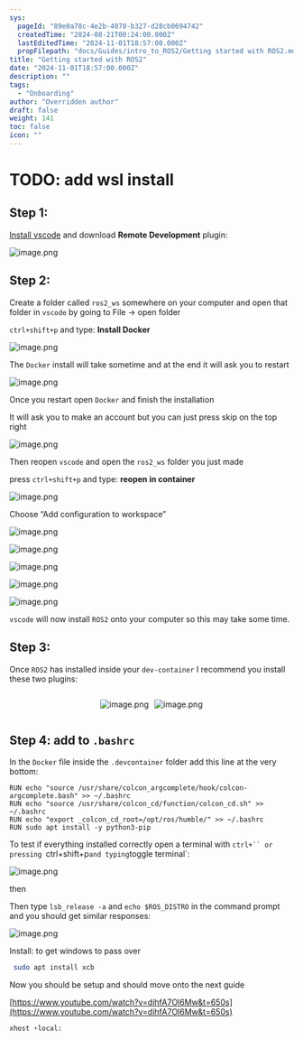 ```yaml
---
sys:
  pageId: "89e0a78c-4e2b-4070-b327-d28cb0694742"
  createdTime: "2024-08-21T00:24:00.000Z"
  lastEditedTime: "2024-11-01T18:57:00.000Z"
  propFilepath: "docs/Guides/intro_to_ROS2/Getting started with ROS2.md"
title: "Getting started with ROS2"
date: "2024-11-01T18:57:00.000Z"
description: ""
tags:
  - "Onboarding"
author: "Overridden author"
draft: false
weight: 141
toc: false
icon: ""
---
```


# TODO: add wsl install

## Step 1:

[Install vscode](https://code.visualstudio.com/download) and download **Remote Development** plugin:

![image.png](https://prod-files-secure.s3.us-west-2.amazonaws.com/d518164a-d88e-44d1-a4ee-3adb3bd8bce0/efb52993-1881-4a40-b95e-6f020334f022/image.png?X-Amz-Algorithm=AWS4-HMAC-SHA256&X-Amz-Content-Sha256=UNSIGNED-PAYLOAD&X-Amz-Credential=ASIAZI2LB466U5GLQNOZ%2F20250502%2Fus-west-2%2Fs3%2Faws4_request&X-Amz-Date=20250502T131957Z&X-Amz-Expires=3600&X-Amz-Security-Token=IQoJb3JpZ2luX2VjED0aCXVzLXdlc3QtMiJHMEUCIQDR4E%2B9CW%2BzVC6%2FvrCiSuEc%2BVS3cjLViX3pyZP20WZ1vAIgTZ2N5JlbdyHzOD7gy%2B9hcybxUaQdf9z55lA%2FJB05F8sqiAQI1f%2F%2F%2F%2F%2F%2F%2F%2F%2F%2FARAAGgw2Mzc0MjMxODM4MDUiDP%2F05ATC93bSO1Ay6SrcA1h4x9VKvCMCJMqbqB6ryfmLsCecB8iKVz15L4zPBgUhzcIV6cWJlmSFacQ6VPCJXicyQFklERXIHRsCYiwu%2BKb%2BC8K8zqVz%2BJ3NJi5lmqrLKn7fvQHvZvTfqTYg4XgE6GvtP2WAeooC5Cv%2BcuX4GQoPs4N1j00s3nxwqbzqqK08P%2FZEHlefWjfhS8i3gCJs2pc0NcfKNWap9adWrcnVJzFMSn2fH3YBBNWfpnQ%2FkZ58WjpIo1S06jOGqOz495uOqc3q7US5lsxkCTOK0cac7%2BDSKvf4h4DYxhKvB05RzHen6%2F%2BM8ItPXgC%2FoL%2FsQmjRIONb5fm7Fh1XrAk9SRoMFPFOJ62DfBSU6398RcaBWC7HvsS9JbnamuLmH1BGKNd70bwmdrHxhOgX8Tz0Ps4yJduppZeDh6ou2QbYZhfdnGHtjZi6iCYbXfDZ8iKA%2B%2BnL1K5%2BbG%2FY4vh4DIGSUbf%2Fq2fVq7a1FyhTIcOJZcNOHNbDSZCPplEUVaHGOmJ6zpCT23GHtFairTunesHyLD3u4jhkPsl92R0SuIdwyjfGSIa38U4oKjur%2BAD7i%2Flv8QgbuZRVIoOl4QxKG3Ccy6v%2Fgm0Yxgu8LrEvK%2BCSGFyeKaj%2FArTJQXjh06bJ7gpRMJPy0sAGOqUBeJWzYRys9qK902E8Sfu5KAOOtt%2FlQtHbnOw9rKdDsB%2Fd75Z61DCosv7BNBuZCopX650TdpzQLmLrhq6Tan6eR2jTB8sUdABZWtqOisEFHgyiix4M3UpL%2BAj8%2By56ngy7%2FdonIhAQPuIAEf2%2BbmIjFkHfzE9KPrUGFkYS%2FYx9yg3igT1KfHunEyI7hPMuADcuBS5iChE9z9gdQ09pdvYgnUiS4NfS&X-Amz-Signature=f044fb931d318a323c17b3cf6c8287e3d53f570fc3977943557f0361b0531a4d&X-Amz-SignedHeaders=host&x-id=GetObject)

## Step 2:

Create a folder called `ros2_ws` somewhere on your computer and open that folder in `vscode` by going to File → open folder 

`ctrl+shift+p` and type: **Install Docker**

![image.png](https://prod-files-secure.s3.us-west-2.amazonaws.com/d518164a-d88e-44d1-a4ee-3adb3bd8bce0/2269dc0e-1cd5-47ff-bceb-c04ad9b2eab0/image.png?X-Amz-Algorithm=AWS4-HMAC-SHA256&X-Amz-Content-Sha256=UNSIGNED-PAYLOAD&X-Amz-Credential=ASIAZI2LB466U5GLQNOZ%2F20250502%2Fus-west-2%2Fs3%2Faws4_request&X-Amz-Date=20250502T131957Z&X-Amz-Expires=3600&X-Amz-Security-Token=IQoJb3JpZ2luX2VjED0aCXVzLXdlc3QtMiJHMEUCIQDR4E%2B9CW%2BzVC6%2FvrCiSuEc%2BVS3cjLViX3pyZP20WZ1vAIgTZ2N5JlbdyHzOD7gy%2B9hcybxUaQdf9z55lA%2FJB05F8sqiAQI1f%2F%2F%2F%2F%2F%2F%2F%2F%2F%2FARAAGgw2Mzc0MjMxODM4MDUiDP%2F05ATC93bSO1Ay6SrcA1h4x9VKvCMCJMqbqB6ryfmLsCecB8iKVz15L4zPBgUhzcIV6cWJlmSFacQ6VPCJXicyQFklERXIHRsCYiwu%2BKb%2BC8K8zqVz%2BJ3NJi5lmqrLKn7fvQHvZvTfqTYg4XgE6GvtP2WAeooC5Cv%2BcuX4GQoPs4N1j00s3nxwqbzqqK08P%2FZEHlefWjfhS8i3gCJs2pc0NcfKNWap9adWrcnVJzFMSn2fH3YBBNWfpnQ%2FkZ58WjpIo1S06jOGqOz495uOqc3q7US5lsxkCTOK0cac7%2BDSKvf4h4DYxhKvB05RzHen6%2F%2BM8ItPXgC%2FoL%2FsQmjRIONb5fm7Fh1XrAk9SRoMFPFOJ62DfBSU6398RcaBWC7HvsS9JbnamuLmH1BGKNd70bwmdrHxhOgX8Tz0Ps4yJduppZeDh6ou2QbYZhfdnGHtjZi6iCYbXfDZ8iKA%2B%2BnL1K5%2BbG%2FY4vh4DIGSUbf%2Fq2fVq7a1FyhTIcOJZcNOHNbDSZCPplEUVaHGOmJ6zpCT23GHtFairTunesHyLD3u4jhkPsl92R0SuIdwyjfGSIa38U4oKjur%2BAD7i%2Flv8QgbuZRVIoOl4QxKG3Ccy6v%2Fgm0Yxgu8LrEvK%2BCSGFyeKaj%2FArTJQXjh06bJ7gpRMJPy0sAGOqUBeJWzYRys9qK902E8Sfu5KAOOtt%2FlQtHbnOw9rKdDsB%2Fd75Z61DCosv7BNBuZCopX650TdpzQLmLrhq6Tan6eR2jTB8sUdABZWtqOisEFHgyiix4M3UpL%2BAj8%2By56ngy7%2FdonIhAQPuIAEf2%2BbmIjFkHfzE9KPrUGFkYS%2FYx9yg3igT1KfHunEyI7hPMuADcuBS5iChE9z9gdQ09pdvYgnUiS4NfS&X-Amz-Signature=853ecda41048a57ddec8ef29a195b0eb440148ef3212af4c044133874f3cdf6f&X-Amz-SignedHeaders=host&x-id=GetObject)

The `Docker` install will take sometime and at the end it will ask you to restart

![image.png](https://prod-files-secure.s3.us-west-2.amazonaws.com/d518164a-d88e-44d1-a4ee-3adb3bd8bce0/ed233f78-be33-4b1f-b89c-9c346c0e961e/image.png?X-Amz-Algorithm=AWS4-HMAC-SHA256&X-Amz-Content-Sha256=UNSIGNED-PAYLOAD&X-Amz-Credential=ASIAZI2LB466U5GLQNOZ%2F20250502%2Fus-west-2%2Fs3%2Faws4_request&X-Amz-Date=20250502T131957Z&X-Amz-Expires=3600&X-Amz-Security-Token=IQoJb3JpZ2luX2VjED0aCXVzLXdlc3QtMiJHMEUCIQDR4E%2B9CW%2BzVC6%2FvrCiSuEc%2BVS3cjLViX3pyZP20WZ1vAIgTZ2N5JlbdyHzOD7gy%2B9hcybxUaQdf9z55lA%2FJB05F8sqiAQI1f%2F%2F%2F%2F%2F%2F%2F%2F%2F%2FARAAGgw2Mzc0MjMxODM4MDUiDP%2F05ATC93bSO1Ay6SrcA1h4x9VKvCMCJMqbqB6ryfmLsCecB8iKVz15L4zPBgUhzcIV6cWJlmSFacQ6VPCJXicyQFklERXIHRsCYiwu%2BKb%2BC8K8zqVz%2BJ3NJi5lmqrLKn7fvQHvZvTfqTYg4XgE6GvtP2WAeooC5Cv%2BcuX4GQoPs4N1j00s3nxwqbzqqK08P%2FZEHlefWjfhS8i3gCJs2pc0NcfKNWap9adWrcnVJzFMSn2fH3YBBNWfpnQ%2FkZ58WjpIo1S06jOGqOz495uOqc3q7US5lsxkCTOK0cac7%2BDSKvf4h4DYxhKvB05RzHen6%2F%2BM8ItPXgC%2FoL%2FsQmjRIONb5fm7Fh1XrAk9SRoMFPFOJ62DfBSU6398RcaBWC7HvsS9JbnamuLmH1BGKNd70bwmdrHxhOgX8Tz0Ps4yJduppZeDh6ou2QbYZhfdnGHtjZi6iCYbXfDZ8iKA%2B%2BnL1K5%2BbG%2FY4vh4DIGSUbf%2Fq2fVq7a1FyhTIcOJZcNOHNbDSZCPplEUVaHGOmJ6zpCT23GHtFairTunesHyLD3u4jhkPsl92R0SuIdwyjfGSIa38U4oKjur%2BAD7i%2Flv8QgbuZRVIoOl4QxKG3Ccy6v%2Fgm0Yxgu8LrEvK%2BCSGFyeKaj%2FArTJQXjh06bJ7gpRMJPy0sAGOqUBeJWzYRys9qK902E8Sfu5KAOOtt%2FlQtHbnOw9rKdDsB%2Fd75Z61DCosv7BNBuZCopX650TdpzQLmLrhq6Tan6eR2jTB8sUdABZWtqOisEFHgyiix4M3UpL%2BAj8%2By56ngy7%2FdonIhAQPuIAEf2%2BbmIjFkHfzE9KPrUGFkYS%2FYx9yg3igT1KfHunEyI7hPMuADcuBS5iChE9z9gdQ09pdvYgnUiS4NfS&X-Amz-Signature=e8eb274533ee245f222b00689b44be510ab55432ce84d963c596b10cbf891db8&X-Amz-SignedHeaders=host&x-id=GetObject)

Once you restart open `Docker` and finish the installation

It will ask you to make an account but you can just press skip on the top right

![image.png](https://prod-files-secure.s3.us-west-2.amazonaws.com/d518164a-d88e-44d1-a4ee-3adb3bd8bce0/21010ad9-1659-4fd9-9f59-9932a09b2a3d/image.png?X-Amz-Algorithm=AWS4-HMAC-SHA256&X-Amz-Content-Sha256=UNSIGNED-PAYLOAD&X-Amz-Credential=ASIAZI2LB466U5GLQNOZ%2F20250502%2Fus-west-2%2Fs3%2Faws4_request&X-Amz-Date=20250502T131957Z&X-Amz-Expires=3600&X-Amz-Security-Token=IQoJb3JpZ2luX2VjED0aCXVzLXdlc3QtMiJHMEUCIQDR4E%2B9CW%2BzVC6%2FvrCiSuEc%2BVS3cjLViX3pyZP20WZ1vAIgTZ2N5JlbdyHzOD7gy%2B9hcybxUaQdf9z55lA%2FJB05F8sqiAQI1f%2F%2F%2F%2F%2F%2F%2F%2F%2F%2FARAAGgw2Mzc0MjMxODM4MDUiDP%2F05ATC93bSO1Ay6SrcA1h4x9VKvCMCJMqbqB6ryfmLsCecB8iKVz15L4zPBgUhzcIV6cWJlmSFacQ6VPCJXicyQFklERXIHRsCYiwu%2BKb%2BC8K8zqVz%2BJ3NJi5lmqrLKn7fvQHvZvTfqTYg4XgE6GvtP2WAeooC5Cv%2BcuX4GQoPs4N1j00s3nxwqbzqqK08P%2FZEHlefWjfhS8i3gCJs2pc0NcfKNWap9adWrcnVJzFMSn2fH3YBBNWfpnQ%2FkZ58WjpIo1S06jOGqOz495uOqc3q7US5lsxkCTOK0cac7%2BDSKvf4h4DYxhKvB05RzHen6%2F%2BM8ItPXgC%2FoL%2FsQmjRIONb5fm7Fh1XrAk9SRoMFPFOJ62DfBSU6398RcaBWC7HvsS9JbnamuLmH1BGKNd70bwmdrHxhOgX8Tz0Ps4yJduppZeDh6ou2QbYZhfdnGHtjZi6iCYbXfDZ8iKA%2B%2BnL1K5%2BbG%2FY4vh4DIGSUbf%2Fq2fVq7a1FyhTIcOJZcNOHNbDSZCPplEUVaHGOmJ6zpCT23GHtFairTunesHyLD3u4jhkPsl92R0SuIdwyjfGSIa38U4oKjur%2BAD7i%2Flv8QgbuZRVIoOl4QxKG3Ccy6v%2Fgm0Yxgu8LrEvK%2BCSGFyeKaj%2FArTJQXjh06bJ7gpRMJPy0sAGOqUBeJWzYRys9qK902E8Sfu5KAOOtt%2FlQtHbnOw9rKdDsB%2Fd75Z61DCosv7BNBuZCopX650TdpzQLmLrhq6Tan6eR2jTB8sUdABZWtqOisEFHgyiix4M3UpL%2BAj8%2By56ngy7%2FdonIhAQPuIAEf2%2BbmIjFkHfzE9KPrUGFkYS%2FYx9yg3igT1KfHunEyI7hPMuADcuBS5iChE9z9gdQ09pdvYgnUiS4NfS&X-Amz-Signature=9e473ea577a894441270e343ed6fc8a47e7c1f145983aa5be1bdde733f7d0eb8&X-Amz-SignedHeaders=host&x-id=GetObject)

Then reopen `vscode` and open the `ros2_ws` folder you just made

press `ctrl+shift+p` and type: **reopen in container**

![image.png](https://prod-files-secure.s3.us-west-2.amazonaws.com/d518164a-d88e-44d1-a4ee-3adb3bd8bce0/4e93b8c2-41ad-488c-8095-c74205196118/image.png?X-Amz-Algorithm=AWS4-HMAC-SHA256&X-Amz-Content-Sha256=UNSIGNED-PAYLOAD&X-Amz-Credential=ASIAZI2LB466U5GLQNOZ%2F20250502%2Fus-west-2%2Fs3%2Faws4_request&X-Amz-Date=20250502T131957Z&X-Amz-Expires=3600&X-Amz-Security-Token=IQoJb3JpZ2luX2VjED0aCXVzLXdlc3QtMiJHMEUCIQDR4E%2B9CW%2BzVC6%2FvrCiSuEc%2BVS3cjLViX3pyZP20WZ1vAIgTZ2N5JlbdyHzOD7gy%2B9hcybxUaQdf9z55lA%2FJB05F8sqiAQI1f%2F%2F%2F%2F%2F%2F%2F%2F%2F%2FARAAGgw2Mzc0MjMxODM4MDUiDP%2F05ATC93bSO1Ay6SrcA1h4x9VKvCMCJMqbqB6ryfmLsCecB8iKVz15L4zPBgUhzcIV6cWJlmSFacQ6VPCJXicyQFklERXIHRsCYiwu%2BKb%2BC8K8zqVz%2BJ3NJi5lmqrLKn7fvQHvZvTfqTYg4XgE6GvtP2WAeooC5Cv%2BcuX4GQoPs4N1j00s3nxwqbzqqK08P%2FZEHlefWjfhS8i3gCJs2pc0NcfKNWap9adWrcnVJzFMSn2fH3YBBNWfpnQ%2FkZ58WjpIo1S06jOGqOz495uOqc3q7US5lsxkCTOK0cac7%2BDSKvf4h4DYxhKvB05RzHen6%2F%2BM8ItPXgC%2FoL%2FsQmjRIONb5fm7Fh1XrAk9SRoMFPFOJ62DfBSU6398RcaBWC7HvsS9JbnamuLmH1BGKNd70bwmdrHxhOgX8Tz0Ps4yJduppZeDh6ou2QbYZhfdnGHtjZi6iCYbXfDZ8iKA%2B%2BnL1K5%2BbG%2FY4vh4DIGSUbf%2Fq2fVq7a1FyhTIcOJZcNOHNbDSZCPplEUVaHGOmJ6zpCT23GHtFairTunesHyLD3u4jhkPsl92R0SuIdwyjfGSIa38U4oKjur%2BAD7i%2Flv8QgbuZRVIoOl4QxKG3Ccy6v%2Fgm0Yxgu8LrEvK%2BCSGFyeKaj%2FArTJQXjh06bJ7gpRMJPy0sAGOqUBeJWzYRys9qK902E8Sfu5KAOOtt%2FlQtHbnOw9rKdDsB%2Fd75Z61DCosv7BNBuZCopX650TdpzQLmLrhq6Tan6eR2jTB8sUdABZWtqOisEFHgyiix4M3UpL%2BAj8%2By56ngy7%2FdonIhAQPuIAEf2%2BbmIjFkHfzE9KPrUGFkYS%2FYx9yg3igT1KfHunEyI7hPMuADcuBS5iChE9z9gdQ09pdvYgnUiS4NfS&X-Amz-Signature=f1ccd0eae9e7599730ae7413aa8034b8fcced848d3ac7f6ab29cf0bdcad0f2c1&X-Amz-SignedHeaders=host&x-id=GetObject)

Choose “Add configuration to workspace”

![image.png](https://prod-files-secure.s3.us-west-2.amazonaws.com/d518164a-d88e-44d1-a4ee-3adb3bd8bce0/9560b282-5060-4989-ba37-97e7b2c22476/image.png?X-Amz-Algorithm=AWS4-HMAC-SHA256&X-Amz-Content-Sha256=UNSIGNED-PAYLOAD&X-Amz-Credential=ASIAZI2LB466U5GLQNOZ%2F20250502%2Fus-west-2%2Fs3%2Faws4_request&X-Amz-Date=20250502T131957Z&X-Amz-Expires=3600&X-Amz-Security-Token=IQoJb3JpZ2luX2VjED0aCXVzLXdlc3QtMiJHMEUCIQDR4E%2B9CW%2BzVC6%2FvrCiSuEc%2BVS3cjLViX3pyZP20WZ1vAIgTZ2N5JlbdyHzOD7gy%2B9hcybxUaQdf9z55lA%2FJB05F8sqiAQI1f%2F%2F%2F%2F%2F%2F%2F%2F%2F%2FARAAGgw2Mzc0MjMxODM4MDUiDP%2F05ATC93bSO1Ay6SrcA1h4x9VKvCMCJMqbqB6ryfmLsCecB8iKVz15L4zPBgUhzcIV6cWJlmSFacQ6VPCJXicyQFklERXIHRsCYiwu%2BKb%2BC8K8zqVz%2BJ3NJi5lmqrLKn7fvQHvZvTfqTYg4XgE6GvtP2WAeooC5Cv%2BcuX4GQoPs4N1j00s3nxwqbzqqK08P%2FZEHlefWjfhS8i3gCJs2pc0NcfKNWap9adWrcnVJzFMSn2fH3YBBNWfpnQ%2FkZ58WjpIo1S06jOGqOz495uOqc3q7US5lsxkCTOK0cac7%2BDSKvf4h4DYxhKvB05RzHen6%2F%2BM8ItPXgC%2FoL%2FsQmjRIONb5fm7Fh1XrAk9SRoMFPFOJ62DfBSU6398RcaBWC7HvsS9JbnamuLmH1BGKNd70bwmdrHxhOgX8Tz0Ps4yJduppZeDh6ou2QbYZhfdnGHtjZi6iCYbXfDZ8iKA%2B%2BnL1K5%2BbG%2FY4vh4DIGSUbf%2Fq2fVq7a1FyhTIcOJZcNOHNbDSZCPplEUVaHGOmJ6zpCT23GHtFairTunesHyLD3u4jhkPsl92R0SuIdwyjfGSIa38U4oKjur%2BAD7i%2Flv8QgbuZRVIoOl4QxKG3Ccy6v%2Fgm0Yxgu8LrEvK%2BCSGFyeKaj%2FArTJQXjh06bJ7gpRMJPy0sAGOqUBeJWzYRys9qK902E8Sfu5KAOOtt%2FlQtHbnOw9rKdDsB%2Fd75Z61DCosv7BNBuZCopX650TdpzQLmLrhq6Tan6eR2jTB8sUdABZWtqOisEFHgyiix4M3UpL%2BAj8%2By56ngy7%2FdonIhAQPuIAEf2%2BbmIjFkHfzE9KPrUGFkYS%2FYx9yg3igT1KfHunEyI7hPMuADcuBS5iChE9z9gdQ09pdvYgnUiS4NfS&X-Amz-Signature=652bcb7df6dd4ad9bb57a007212976d292b44ac4451e1d2588307055d9397ff6&X-Amz-SignedHeaders=host&x-id=GetObject)

![image.png](https://prod-files-secure.s3.us-west-2.amazonaws.com/d518164a-d88e-44d1-a4ee-3adb3bd8bce0/2ee63f81-886b-48e8-a553-dc6e5eac99e4/image.png?X-Amz-Algorithm=AWS4-HMAC-SHA256&X-Amz-Content-Sha256=UNSIGNED-PAYLOAD&X-Amz-Credential=ASIAZI2LB466U5GLQNOZ%2F20250502%2Fus-west-2%2Fs3%2Faws4_request&X-Amz-Date=20250502T131957Z&X-Amz-Expires=3600&X-Amz-Security-Token=IQoJb3JpZ2luX2VjED0aCXVzLXdlc3QtMiJHMEUCIQDR4E%2B9CW%2BzVC6%2FvrCiSuEc%2BVS3cjLViX3pyZP20WZ1vAIgTZ2N5JlbdyHzOD7gy%2B9hcybxUaQdf9z55lA%2FJB05F8sqiAQI1f%2F%2F%2F%2F%2F%2F%2F%2F%2F%2FARAAGgw2Mzc0MjMxODM4MDUiDP%2F05ATC93bSO1Ay6SrcA1h4x9VKvCMCJMqbqB6ryfmLsCecB8iKVz15L4zPBgUhzcIV6cWJlmSFacQ6VPCJXicyQFklERXIHRsCYiwu%2BKb%2BC8K8zqVz%2BJ3NJi5lmqrLKn7fvQHvZvTfqTYg4XgE6GvtP2WAeooC5Cv%2BcuX4GQoPs4N1j00s3nxwqbzqqK08P%2FZEHlefWjfhS8i3gCJs2pc0NcfKNWap9adWrcnVJzFMSn2fH3YBBNWfpnQ%2FkZ58WjpIo1S06jOGqOz495uOqc3q7US5lsxkCTOK0cac7%2BDSKvf4h4DYxhKvB05RzHen6%2F%2BM8ItPXgC%2FoL%2FsQmjRIONb5fm7Fh1XrAk9SRoMFPFOJ62DfBSU6398RcaBWC7HvsS9JbnamuLmH1BGKNd70bwmdrHxhOgX8Tz0Ps4yJduppZeDh6ou2QbYZhfdnGHtjZi6iCYbXfDZ8iKA%2B%2BnL1K5%2BbG%2FY4vh4DIGSUbf%2Fq2fVq7a1FyhTIcOJZcNOHNbDSZCPplEUVaHGOmJ6zpCT23GHtFairTunesHyLD3u4jhkPsl92R0SuIdwyjfGSIa38U4oKjur%2BAD7i%2Flv8QgbuZRVIoOl4QxKG3Ccy6v%2Fgm0Yxgu8LrEvK%2BCSGFyeKaj%2FArTJQXjh06bJ7gpRMJPy0sAGOqUBeJWzYRys9qK902E8Sfu5KAOOtt%2FlQtHbnOw9rKdDsB%2Fd75Z61DCosv7BNBuZCopX650TdpzQLmLrhq6Tan6eR2jTB8sUdABZWtqOisEFHgyiix4M3UpL%2BAj8%2By56ngy7%2FdonIhAQPuIAEf2%2BbmIjFkHfzE9KPrUGFkYS%2FYx9yg3igT1KfHunEyI7hPMuADcuBS5iChE9z9gdQ09pdvYgnUiS4NfS&X-Amz-Signature=381f064c4c1b1d304a291237a74111e0f6f9b2422c216a8f331bfa9f699b6515&X-Amz-SignedHeaders=host&x-id=GetObject)

![image.png](https://prod-files-secure.s3.us-west-2.amazonaws.com/d518164a-d88e-44d1-a4ee-3adb3bd8bce0/ae1580b2-b048-407e-aed9-b584224a7a04/image.png?X-Amz-Algorithm=AWS4-HMAC-SHA256&X-Amz-Content-Sha256=UNSIGNED-PAYLOAD&X-Amz-Credential=ASIAZI2LB466U5GLQNOZ%2F20250502%2Fus-west-2%2Fs3%2Faws4_request&X-Amz-Date=20250502T131957Z&X-Amz-Expires=3600&X-Amz-Security-Token=IQoJb3JpZ2luX2VjED0aCXVzLXdlc3QtMiJHMEUCIQDR4E%2B9CW%2BzVC6%2FvrCiSuEc%2BVS3cjLViX3pyZP20WZ1vAIgTZ2N5JlbdyHzOD7gy%2B9hcybxUaQdf9z55lA%2FJB05F8sqiAQI1f%2F%2F%2F%2F%2F%2F%2F%2F%2F%2FARAAGgw2Mzc0MjMxODM4MDUiDP%2F05ATC93bSO1Ay6SrcA1h4x9VKvCMCJMqbqB6ryfmLsCecB8iKVz15L4zPBgUhzcIV6cWJlmSFacQ6VPCJXicyQFklERXIHRsCYiwu%2BKb%2BC8K8zqVz%2BJ3NJi5lmqrLKn7fvQHvZvTfqTYg4XgE6GvtP2WAeooC5Cv%2BcuX4GQoPs4N1j00s3nxwqbzqqK08P%2FZEHlefWjfhS8i3gCJs2pc0NcfKNWap9adWrcnVJzFMSn2fH3YBBNWfpnQ%2FkZ58WjpIo1S06jOGqOz495uOqc3q7US5lsxkCTOK0cac7%2BDSKvf4h4DYxhKvB05RzHen6%2F%2BM8ItPXgC%2FoL%2FsQmjRIONb5fm7Fh1XrAk9SRoMFPFOJ62DfBSU6398RcaBWC7HvsS9JbnamuLmH1BGKNd70bwmdrHxhOgX8Tz0Ps4yJduppZeDh6ou2QbYZhfdnGHtjZi6iCYbXfDZ8iKA%2B%2BnL1K5%2BbG%2FY4vh4DIGSUbf%2Fq2fVq7a1FyhTIcOJZcNOHNbDSZCPplEUVaHGOmJ6zpCT23GHtFairTunesHyLD3u4jhkPsl92R0SuIdwyjfGSIa38U4oKjur%2BAD7i%2Flv8QgbuZRVIoOl4QxKG3Ccy6v%2Fgm0Yxgu8LrEvK%2BCSGFyeKaj%2FArTJQXjh06bJ7gpRMJPy0sAGOqUBeJWzYRys9qK902E8Sfu5KAOOtt%2FlQtHbnOw9rKdDsB%2Fd75Z61DCosv7BNBuZCopX650TdpzQLmLrhq6Tan6eR2jTB8sUdABZWtqOisEFHgyiix4M3UpL%2BAj8%2By56ngy7%2FdonIhAQPuIAEf2%2BbmIjFkHfzE9KPrUGFkYS%2FYx9yg3igT1KfHunEyI7hPMuADcuBS5iChE9z9gdQ09pdvYgnUiS4NfS&X-Amz-Signature=333ef9dda9a77a37b1cbe2a49927ecf6d8963146f12a28581be06614ab0ead88&X-Amz-SignedHeaders=host&x-id=GetObject)

![image.png](https://prod-files-secure.s3.us-west-2.amazonaws.com/d518164a-d88e-44d1-a4ee-3adb3bd8bce0/53255b28-f75e-430f-b9e3-c0ac8577e42b/image.png?X-Amz-Algorithm=AWS4-HMAC-SHA256&X-Amz-Content-Sha256=UNSIGNED-PAYLOAD&X-Amz-Credential=ASIAZI2LB466U5GLQNOZ%2F20250502%2Fus-west-2%2Fs3%2Faws4_request&X-Amz-Date=20250502T131957Z&X-Amz-Expires=3600&X-Amz-Security-Token=IQoJb3JpZ2luX2VjED0aCXVzLXdlc3QtMiJHMEUCIQDR4E%2B9CW%2BzVC6%2FvrCiSuEc%2BVS3cjLViX3pyZP20WZ1vAIgTZ2N5JlbdyHzOD7gy%2B9hcybxUaQdf9z55lA%2FJB05F8sqiAQI1f%2F%2F%2F%2F%2F%2F%2F%2F%2F%2FARAAGgw2Mzc0MjMxODM4MDUiDP%2F05ATC93bSO1Ay6SrcA1h4x9VKvCMCJMqbqB6ryfmLsCecB8iKVz15L4zPBgUhzcIV6cWJlmSFacQ6VPCJXicyQFklERXIHRsCYiwu%2BKb%2BC8K8zqVz%2BJ3NJi5lmqrLKn7fvQHvZvTfqTYg4XgE6GvtP2WAeooC5Cv%2BcuX4GQoPs4N1j00s3nxwqbzqqK08P%2FZEHlefWjfhS8i3gCJs2pc0NcfKNWap9adWrcnVJzFMSn2fH3YBBNWfpnQ%2FkZ58WjpIo1S06jOGqOz495uOqc3q7US5lsxkCTOK0cac7%2BDSKvf4h4DYxhKvB05RzHen6%2F%2BM8ItPXgC%2FoL%2FsQmjRIONb5fm7Fh1XrAk9SRoMFPFOJ62DfBSU6398RcaBWC7HvsS9JbnamuLmH1BGKNd70bwmdrHxhOgX8Tz0Ps4yJduppZeDh6ou2QbYZhfdnGHtjZi6iCYbXfDZ8iKA%2B%2BnL1K5%2BbG%2FY4vh4DIGSUbf%2Fq2fVq7a1FyhTIcOJZcNOHNbDSZCPplEUVaHGOmJ6zpCT23GHtFairTunesHyLD3u4jhkPsl92R0SuIdwyjfGSIa38U4oKjur%2BAD7i%2Flv8QgbuZRVIoOl4QxKG3Ccy6v%2Fgm0Yxgu8LrEvK%2BCSGFyeKaj%2FArTJQXjh06bJ7gpRMJPy0sAGOqUBeJWzYRys9qK902E8Sfu5KAOOtt%2FlQtHbnOw9rKdDsB%2Fd75Z61DCosv7BNBuZCopX650TdpzQLmLrhq6Tan6eR2jTB8sUdABZWtqOisEFHgyiix4M3UpL%2BAj8%2By56ngy7%2FdonIhAQPuIAEf2%2BbmIjFkHfzE9KPrUGFkYS%2FYx9yg3igT1KfHunEyI7hPMuADcuBS5iChE9z9gdQ09pdvYgnUiS4NfS&X-Amz-Signature=c5a9448f17c10b21112a359285745481f3162c9c2d086b7a4fdac9474555f446&X-Amz-SignedHeaders=host&x-id=GetObject)

![image.png](https://prod-files-secure.s3.us-west-2.amazonaws.com/d518164a-d88e-44d1-a4ee-3adb3bd8bce0/7c562767-5af9-4ffb-97d1-327bcdf4ee00/image.png?X-Amz-Algorithm=AWS4-HMAC-SHA256&X-Amz-Content-Sha256=UNSIGNED-PAYLOAD&X-Amz-Credential=ASIAZI2LB466U5GLQNOZ%2F20250502%2Fus-west-2%2Fs3%2Faws4_request&X-Amz-Date=20250502T131957Z&X-Amz-Expires=3600&X-Amz-Security-Token=IQoJb3JpZ2luX2VjED0aCXVzLXdlc3QtMiJHMEUCIQDR4E%2B9CW%2BzVC6%2FvrCiSuEc%2BVS3cjLViX3pyZP20WZ1vAIgTZ2N5JlbdyHzOD7gy%2B9hcybxUaQdf9z55lA%2FJB05F8sqiAQI1f%2F%2F%2F%2F%2F%2F%2F%2F%2F%2FARAAGgw2Mzc0MjMxODM4MDUiDP%2F05ATC93bSO1Ay6SrcA1h4x9VKvCMCJMqbqB6ryfmLsCecB8iKVz15L4zPBgUhzcIV6cWJlmSFacQ6VPCJXicyQFklERXIHRsCYiwu%2BKb%2BC8K8zqVz%2BJ3NJi5lmqrLKn7fvQHvZvTfqTYg4XgE6GvtP2WAeooC5Cv%2BcuX4GQoPs4N1j00s3nxwqbzqqK08P%2FZEHlefWjfhS8i3gCJs2pc0NcfKNWap9adWrcnVJzFMSn2fH3YBBNWfpnQ%2FkZ58WjpIo1S06jOGqOz495uOqc3q7US5lsxkCTOK0cac7%2BDSKvf4h4DYxhKvB05RzHen6%2F%2BM8ItPXgC%2FoL%2FsQmjRIONb5fm7Fh1XrAk9SRoMFPFOJ62DfBSU6398RcaBWC7HvsS9JbnamuLmH1BGKNd70bwmdrHxhOgX8Tz0Ps4yJduppZeDh6ou2QbYZhfdnGHtjZi6iCYbXfDZ8iKA%2B%2BnL1K5%2BbG%2FY4vh4DIGSUbf%2Fq2fVq7a1FyhTIcOJZcNOHNbDSZCPplEUVaHGOmJ6zpCT23GHtFairTunesHyLD3u4jhkPsl92R0SuIdwyjfGSIa38U4oKjur%2BAD7i%2Flv8QgbuZRVIoOl4QxKG3Ccy6v%2Fgm0Yxgu8LrEvK%2BCSGFyeKaj%2FArTJQXjh06bJ7gpRMJPy0sAGOqUBeJWzYRys9qK902E8Sfu5KAOOtt%2FlQtHbnOw9rKdDsB%2Fd75Z61DCosv7BNBuZCopX650TdpzQLmLrhq6Tan6eR2jTB8sUdABZWtqOisEFHgyiix4M3UpL%2BAj8%2By56ngy7%2FdonIhAQPuIAEf2%2BbmIjFkHfzE9KPrUGFkYS%2FYx9yg3igT1KfHunEyI7hPMuADcuBS5iChE9z9gdQ09pdvYgnUiS4NfS&X-Amz-Signature=ac023aea9a117f4ae2b355c3ce5a74e93c99539a68cbfb36469dc2588e3500f8&X-Amz-SignedHeaders=host&x-id=GetObject)

`vscode` will now install `ROS2` onto your computer so this may take some time.

## Step 3:

Once `ROS2` has installed inside your `dev-container` I recommend you install these two plugins:

<div style="display: flex;flex-direction: row; column-gap:10px; max-width: 630px;justify-content: center;">
<div>

![image.png](https://prod-files-secure.s3.us-west-2.amazonaws.com/d518164a-d88e-44d1-a4ee-3adb3bd8bce0/3fc3d550-5a54-4ba1-ba6b-faa01cdb7369/image.png?X-Amz-Algorithm=AWS4-HMAC-SHA256&X-Amz-Content-Sha256=UNSIGNED-PAYLOAD&X-Amz-Credential=ASIAZI2LB466ZR4HJNFV%2F20250502%2Fus-west-2%2Fs3%2Faws4_request&X-Amz-Date=20250502T132008Z&X-Amz-Expires=3600&X-Amz-Security-Token=IQoJb3JpZ2luX2VjED0aCXVzLXdlc3QtMiJGMEQCIFsQODIfEjVFRYkaqm0NmaWv8BT46S5jNT0dfnBe2z03AiBHAD%2FOFOdh720kkInSmIwlLtChAnPxPzx14vcy%2BnN4dCqIBAjV%2F%2F%2F%2F%2F%2F%2F%2F%2F%2F8BEAAaDDYzNzQyMzE4MzgwNSIM3DBfv11RC6O32C9AKtwDyQD%2FLMRLsHDZ9yNJ4xRlnY2u59xBt7U6sgRitOHWe5MsWgYM5o71Km1ACBHFKeTXJJSbxe8OCFPXfZsUV3pP8YBiToE1uuMM2RuuOJ94jcNjTFm2JIWbzuHZ5U3schUa6ZjfStrenJ1r7NY%2F46lJK9WPdw%2BmZj%2BYTgR%2Frti1VQViGXNJM75FMSecwW8SBgZs%2FpUhDVdZkjTKI9MOnPEffMztH5Q%2BNdso0ysatHQkP5sAQx9uotfgAayfsNxwqBT%2BqLUxaGVeglfOgzs0vAcU1fTyb%2Fyxfh62EvMIGlw%2Bsfx%2BEZQTViXBgJqsxfPX6OtXXcVMvOjCAFnkDe2x0jf%2FmdnlVQ2v2s8kyoIbaRUCOGEqSsVvYlVWp2lS3X0%2FOmrFMN%2FbQjgMN5AOUhc6mD7TsL4pAlIfqPGkxxXUa7ntLgFiM%2B6zNtDzAHw3kHpUIbopkAHhCDvhtUO7LWBHsHPs5F4kEZTGi2qJrtU7LOPyZyuAxImTcFAW3OxtQzwR%2BZSyVVIAQh6vcDLixfIpgkKBRA2lssbGF7%2BgMEjlq1ybYy%2BBLb8zPnwS7udIi9Vne%2FvzPaTsF2YDppYw4OyEf9SMyii03k0Iw6fOKvpSefuEL%2BAkl1iPgVljiw0F9XswkvLSwAY6pgFSsugEFk4rBp%2FwU9lNMbMtCOdyvtVu2hnAP4ZMo%2FXXSVrRU%2Fpyt314%2FTjHUZ64cRI3T%2FIBl6gh20SRqC4M7nPjln0jso0l9CcKQ%2BdU3xaD7aJTCd8XP6V%2FYKlIUFpv%2FJd3bfAnLg4IGAwiX0Khh%2BN9YJeX0xtunhfqKWUamzDJiMrTN1HKX9OIu8UsJ5Sg77Y2IpyvpZDH%2FSNDWCNhefBnlwWizGh6&X-Amz-Signature=74a4feb8c2f68ee9d21365dc417244d2820a3d85f482aa281910b1d319f470cc&X-Amz-SignedHeaders=host&x-id=GetObject)

</div>
<div>

![image.png](https://prod-files-secure.s3.us-west-2.amazonaws.com/d518164a-d88e-44d1-a4ee-3adb3bd8bce0/d994cc66-13c2-4093-a5a3-f84cf4601a82/image.png?X-Amz-Algorithm=AWS4-HMAC-SHA256&X-Amz-Content-Sha256=UNSIGNED-PAYLOAD&X-Amz-Credential=ASIAZI2LB4667ZKFKKBO%2F20250502%2Fus-west-2%2Fs3%2Faws4_request&X-Amz-Date=20250502T132008Z&X-Amz-Expires=3600&X-Amz-Security-Token=IQoJb3JpZ2luX2VjED0aCXVzLXdlc3QtMiJGMEQCIDbBDTtnzVXc8iEoAe9oGQSqx6Mn8fMP2CbUciI5bbamAiBJyS9yQU5tIO19Ko8%2FV1YslE%2FOBbPSle1fZZ9Umw%2FxMyqIBAjV%2F%2F%2F%2F%2F%2F%2F%2F%2F%2F8BEAAaDDYzNzQyMzE4MzgwNSIMTqmE4MDGVLm9ijHoKtwDwRIfM9S%2FHQ4vw3%2FVGqw6qSEIDLNYDXC3mxTUU0l3ww0AU6aqRFcjocKohd6ALA6ORmb3eBIGBzKkBL2LAaiVvlMNByDr6IJzraChf%2Fc0I1I6SVrJta7ZWzMEVpaiavJ%2BgRRXOcJ%2BH2OUPnhiuWgw0378uV8ubtEBaKXJAWazJw4mMGZoCRerreO6PFeIhzMWb9tL6XNavSlyET5ayy0rOtxIckHrSW6FApt%2BEokGik%2Fy0L3tZTmqntXPoZGkS8wfvjdVrIKIG%2BItCSoXiYWh36PSFyh1wUqkcfm2L%2F3FE%2FwziWHetwFTfZHdTxlhCLCkGL0oM8ze50dvnp70pppVTMK2WaTsoTVwS7e0RMeZWeldVNbt0S6AN9sd%2BNHC6tJ8o7OyZscjIPieyY%2BOlZ9HqGZlH1WocnHccEz%2FtZxVbPWcbCibJAwNhOVHQOMbdgfzxXxjUNdPTiG4WwJ%2B1LiTYkjeGDPbeTL24Tw19vFpH47TKACh7%2F7PlocMWMDyAUI9vKdT6aEfR%2FQRaF18aTiaeS5Qy%2FWXf3Jq6T0%2FBx82rv%2Fca2%2BqUanzsK5XZOoMX5GYd5jsCib6w2Ial4dZBdXZYohzPpMdCVqq1Au2ylAXqr5ADXosAHWIBaHbT%2FUwq%2FLSwAY6pgHfuq3oW7rV%2FoKR0ypwjXa518zg7fJZPh2%2B5t8JVIXtFVwM4WWUp1Jf0fxzAdIK9Fy%2Fgk8wUVZdkeUx%2B161eIVuQmSUeAo01gQnPks6DtD33MUGkzeT2r%2FiR6dwdHxuj8vOWOefaoKrpmA%2FhTJoK6lqS7ocx67SDuy7J%2FFIMxp73y3N5nSB7C0MYHAowa50SUk5LsHovPQr7%2FSo1PQDSaoNes7QO10v&X-Amz-Signature=f9e298e8966356ac6aff460048d317d06d97d4c271c58b0d55990d2ba867bf3f&X-Amz-SignedHeaders=host&x-id=GetObject)

</div>
</div>

## Step 4: add to `.bashrc`

In the `Docker` file inside the `.devcontainer` folder add this line at the very bottom: 

```docker
RUN echo "source /usr/share/colcon_argcomplete/hook/colcon-argcomplete.bash" >> ~/.bashrc
RUN echo "source /usr/share/colcon_cd/function/colcon_cd.sh" >> ~/.bashrc
RUN echo "export _colcon_cd_root=/opt/ros/humble/" >> ~/.bashrc
RUN sudo apt install -y python3-pip 
```

To test if everything installed correctly open a terminal with `ctrl+`` or pressing `ctrl+shift+p` and typing `toggle terminal`:

![image.png](https://prod-files-secure.s3.us-west-2.amazonaws.com/d518164a-d88e-44d1-a4ee-3adb3bd8bce0/6a4943d8-b04e-4c02-9a58-775f3384d1a5/image.png?X-Amz-Algorithm=AWS4-HMAC-SHA256&X-Amz-Content-Sha256=UNSIGNED-PAYLOAD&X-Amz-Credential=ASIAZI2LB466U5GLQNOZ%2F20250502%2Fus-west-2%2Fs3%2Faws4_request&X-Amz-Date=20250502T131957Z&X-Amz-Expires=3600&X-Amz-Security-Token=IQoJb3JpZ2luX2VjED0aCXVzLXdlc3QtMiJHMEUCIQDR4E%2B9CW%2BzVC6%2FvrCiSuEc%2BVS3cjLViX3pyZP20WZ1vAIgTZ2N5JlbdyHzOD7gy%2B9hcybxUaQdf9z55lA%2FJB05F8sqiAQI1f%2F%2F%2F%2F%2F%2F%2F%2F%2F%2FARAAGgw2Mzc0MjMxODM4MDUiDP%2F05ATC93bSO1Ay6SrcA1h4x9VKvCMCJMqbqB6ryfmLsCecB8iKVz15L4zPBgUhzcIV6cWJlmSFacQ6VPCJXicyQFklERXIHRsCYiwu%2BKb%2BC8K8zqVz%2BJ3NJi5lmqrLKn7fvQHvZvTfqTYg4XgE6GvtP2WAeooC5Cv%2BcuX4GQoPs4N1j00s3nxwqbzqqK08P%2FZEHlefWjfhS8i3gCJs2pc0NcfKNWap9adWrcnVJzFMSn2fH3YBBNWfpnQ%2FkZ58WjpIo1S06jOGqOz495uOqc3q7US5lsxkCTOK0cac7%2BDSKvf4h4DYxhKvB05RzHen6%2F%2BM8ItPXgC%2FoL%2FsQmjRIONb5fm7Fh1XrAk9SRoMFPFOJ62DfBSU6398RcaBWC7HvsS9JbnamuLmH1BGKNd70bwmdrHxhOgX8Tz0Ps4yJduppZeDh6ou2QbYZhfdnGHtjZi6iCYbXfDZ8iKA%2B%2BnL1K5%2BbG%2FY4vh4DIGSUbf%2Fq2fVq7a1FyhTIcOJZcNOHNbDSZCPplEUVaHGOmJ6zpCT23GHtFairTunesHyLD3u4jhkPsl92R0SuIdwyjfGSIa38U4oKjur%2BAD7i%2Flv8QgbuZRVIoOl4QxKG3Ccy6v%2Fgm0Yxgu8LrEvK%2BCSGFyeKaj%2FArTJQXjh06bJ7gpRMJPy0sAGOqUBeJWzYRys9qK902E8Sfu5KAOOtt%2FlQtHbnOw9rKdDsB%2Fd75Z61DCosv7BNBuZCopX650TdpzQLmLrhq6Tan6eR2jTB8sUdABZWtqOisEFHgyiix4M3UpL%2BAj8%2By56ngy7%2FdonIhAQPuIAEf2%2BbmIjFkHfzE9KPrUGFkYS%2FYx9yg3igT1KfHunEyI7hPMuADcuBS5iChE9z9gdQ09pdvYgnUiS4NfS&X-Amz-Signature=f364ee56f3962dc1f433a13aad70eed384aef6e70f38364d3b90ab99308bdf2c&X-Amz-SignedHeaders=host&x-id=GetObject)

then 

Then type `lsb_release -a` and `echo $ROS_DISTRO` in the command prompt and you should get similar responses:

![image.png](https://prod-files-secure.s3.us-west-2.amazonaws.com/d518164a-d88e-44d1-a4ee-3adb3bd8bce0/3e635dec-a805-4e85-8b9e-d000e5b71a4e/image.png?X-Amz-Algorithm=AWS4-HMAC-SHA256&X-Amz-Content-Sha256=UNSIGNED-PAYLOAD&X-Amz-Credential=ASIAZI2LB466U5GLQNOZ%2F20250502%2Fus-west-2%2Fs3%2Faws4_request&X-Amz-Date=20250502T131957Z&X-Amz-Expires=3600&X-Amz-Security-Token=IQoJb3JpZ2luX2VjED0aCXVzLXdlc3QtMiJHMEUCIQDR4E%2B9CW%2BzVC6%2FvrCiSuEc%2BVS3cjLViX3pyZP20WZ1vAIgTZ2N5JlbdyHzOD7gy%2B9hcybxUaQdf9z55lA%2FJB05F8sqiAQI1f%2F%2F%2F%2F%2F%2F%2F%2F%2F%2FARAAGgw2Mzc0MjMxODM4MDUiDP%2F05ATC93bSO1Ay6SrcA1h4x9VKvCMCJMqbqB6ryfmLsCecB8iKVz15L4zPBgUhzcIV6cWJlmSFacQ6VPCJXicyQFklERXIHRsCYiwu%2BKb%2BC8K8zqVz%2BJ3NJi5lmqrLKn7fvQHvZvTfqTYg4XgE6GvtP2WAeooC5Cv%2BcuX4GQoPs4N1j00s3nxwqbzqqK08P%2FZEHlefWjfhS8i3gCJs2pc0NcfKNWap9adWrcnVJzFMSn2fH3YBBNWfpnQ%2FkZ58WjpIo1S06jOGqOz495uOqc3q7US5lsxkCTOK0cac7%2BDSKvf4h4DYxhKvB05RzHen6%2F%2BM8ItPXgC%2FoL%2FsQmjRIONb5fm7Fh1XrAk9SRoMFPFOJ62DfBSU6398RcaBWC7HvsS9JbnamuLmH1BGKNd70bwmdrHxhOgX8Tz0Ps4yJduppZeDh6ou2QbYZhfdnGHtjZi6iCYbXfDZ8iKA%2B%2BnL1K5%2BbG%2FY4vh4DIGSUbf%2Fq2fVq7a1FyhTIcOJZcNOHNbDSZCPplEUVaHGOmJ6zpCT23GHtFairTunesHyLD3u4jhkPsl92R0SuIdwyjfGSIa38U4oKjur%2BAD7i%2Flv8QgbuZRVIoOl4QxKG3Ccy6v%2Fgm0Yxgu8LrEvK%2BCSGFyeKaj%2FArTJQXjh06bJ7gpRMJPy0sAGOqUBeJWzYRys9qK902E8Sfu5KAOOtt%2FlQtHbnOw9rKdDsB%2Fd75Z61DCosv7BNBuZCopX650TdpzQLmLrhq6Tan6eR2jTB8sUdABZWtqOisEFHgyiix4M3UpL%2BAj8%2By56ngy7%2FdonIhAQPuIAEf2%2BbmIjFkHfzE9KPrUGFkYS%2FYx9yg3igT1KfHunEyI7hPMuADcuBS5iChE9z9gdQ09pdvYgnUiS4NfS&X-Amz-Signature=8a6bf1efc4be2d68b6009ff2ff3ac98e5607e093fda8ff4d2fd5b3a12ad5382e&X-Amz-SignedHeaders=host&x-id=GetObject)

Install:  to get windows to pass over

```bash
 sudo apt install xcb
```

Now you should be setup and should move onto the next guide 

[https://www.youtube.com/watch?v=dihfA7Ol6Mw&t=650s](https://www.youtube.com/watch?v=dihfA7Ol6Mw&t=650s)

```python
xhost +local:
```

